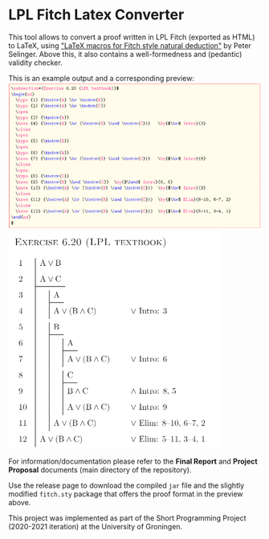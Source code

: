 # LPL Fitch Latex Converter

This tool allows to convert a proof written in LPL Fitch (exported as HTML) to LaTeX, using ["LaTeX macros for Fitch style natural deduction"](https://www.mathstat.dal.ca/~selinger/fitch/) by Peter Selinger. Above this, it also contains a well-formedness and (pedantic) validity checker.

This is an example output and a corresponding preview:
![alt text](https://github.com/ghidirimschi/LPLFitch-Latex-Converter/blob/master/LaTeX%20example1.png?raw=true)
![alt text](https://github.com/ghidirimschi/LPLFitch-Latex-Converter/blob/master/LaTeX%20example2.png?raw=true)

For information/documentation please refer to the **Final Report** and **Project Proposal** documents (main directory of the repository).

Use the release page to download the compiled `jar` file and the slightly modified `fitch.sty` package that offers the proof format in the preview above.

This project was implemented as part of the Short Programming Project (2020-2021 iteration) at the University of Groningen.



